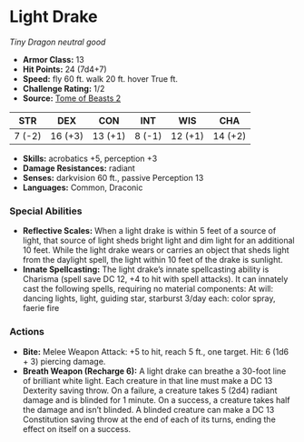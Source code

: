# Light Drake

*Tiny* *Dragon* *neutral good*

- **Armor Class:** 13
- **Hit Points:** 24 (7d4+7)
- **Speed:** fly 60 ft. walk 20 ft. hover True ft.
- **Challenge Rating:** 1/2
- **Source:** [Tome of Beasts 2](https://koboldpress.com/kpstore/product/tome-of-beasts-2-for-5th-edition/)

| STR | DEX | CON | INT | WIS | CHA |
| --- | --- | --- | --- | --- | --- |
| 7 (-2) | 16 (+3) | 13 (+1) | 8 (-1) | 12 (+1) | 14 (+2) |

- **Skills:** acrobatics +5, perception +3
- **Damage Resistances:** radiant
- **Senses:** darkvision 60 ft., passive Perception 13
- **Languages:** Common, Draconic
### Special Abilities
- **Reflective Scales:** When a light drake is within 5 feet of a source of light, that source of light sheds bright light and dim light for an additional 10 feet. While the light drake wears or carries an object that sheds light from the daylight spell, the light within 10 feet of the drake is sunlight.
- **Innate Spellcasting:** The light drake’s innate spellcasting ability is Charisma (spell save DC 12, +4 to hit with spell attacks). It can innately cast the following spells, requiring no material components: At will: dancing lights, light, guiding star, starburst 3/day each: color spray, faerie fire
### Actions
- **Bite:** Melee Weapon Attack: +5 to hit, reach 5 ft., one target. Hit: 6 (1d6 + 3) piercing damage.
- **Breath Weapon (Recharge 6):** A light drake can breathe a 30-foot line of brilliant white light. Each creature in that line must make a DC 13 Dexterity saving throw. On a failure, a creature takes 5 (2d4) radiant damage and is blinded for 1 minute. On a success, a creature takes half the damage and isn’t blinded. A blinded creature can make a DC 13 Constitution saving throw at the end of each of its turns, ending the effect on itself on a success.
